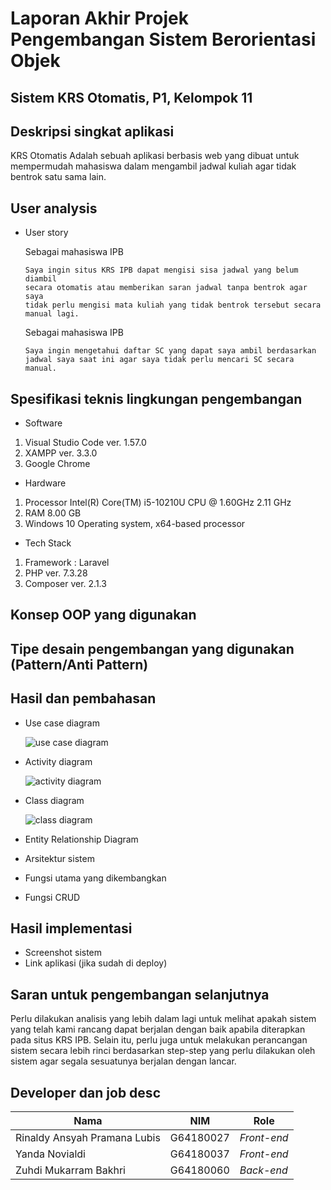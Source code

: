 # Laporan Akhir Projek Pengembangan Sistem Berorientasi Objek

## Sistem KRS Otomatis, P1, Kelompok 11

## Deskripsi singkat aplikasi
   KRS Otomatis Adalah sebuah aplikasi berbasis web yang dibuat untuk mempermudah mahasiswa dalam mengambil jadwal kuliah agar tidak bentrok satu sama lain.

## User analysis
- User story

  Sebagai mahasiswa IPB
  
      Saya ingin situs KRS IPB dapat mengisi sisa jadwal yang belum diambil 
      secara otomatis atau memberikan saran jadwal tanpa bentrok agar saya 
      tidak perlu mengisi mata kuliah yang tidak bentrok tersebut secara manual lagi.
   
  Sebagai mahasiswa IPB
  
      Saya ingin mengetahui daftar SC yang dapat saya ambil berdasarkan 
      jadwal saya saat ini agar saya tidak perlu mencari SC secara manual.

## Spesifikasi teknis lingkungan pengembangan
- Software
1. Visual Studio Code ver. 1.57.0
2. XAMPP ver. 3.3.0
3. Google Chrome

- Hardware
1. Processor	Intel(R) Core(TM) i5-10210U CPU @ 1.60GHz   2.11 GHz
2. RAM	8.00 GB
3. Windows 10 Operating system, x64-based processor

- Tech Stack
1. Framework : Laravel
2. PHP ver. 7.3.28
3. Composer ver. 2.1.3


## Konsep OOP yang digunakan

## Tipe desain pengembangan yang digunakan (Pattern/Anti Pattern)

## Hasil dan pembahasan
- Use case diagram
   
   ![use case diagram](https://user-images.githubusercontent.com/60083995/122082764-76ae1300-ce2a-11eb-84ab-e6a36af54bf7.PNG)

- Activity diagram

   ![activity diagram](https://user-images.githubusercontent.com/60166806/122094228-22109500-ce36-11eb-983a-b29c01ce436f.jpg)

- Class diagram

   ![class diagram](https://user-images.githubusercontent.com/60166806/122086843-4cf6eb00-ce2e-11eb-827c-efc2af17c67d.png)
   
- Entity Relationship Diagram
- Arsitektur sistem
- Fungsi utama yang dikembangkan
- Fungsi CRUD

## Hasil implementasi
- Screenshot sistem
- Link aplikasi (jika sudah di deploy)

## Saran untuk pengembangan selanjutnya
Perlu dilakukan analisis yang lebih dalam lagi untuk melihat apakah sistem yang telah kami rancang dapat berjalan dengan baik apabila diterapkan pada situs KRS IPB. Selain itu, perlu juga untuk melakukan perancangan sistem secara lebih rinci berdasarkan step-step yang perlu dilakukan oleh sistem agar segala sesuatunya berjalan dengan lancar.

## Developer dan job desc

| Nama | NIM | Role |
| ------ | ------ | ------ |
| Rinaldy Ansyah Pramana Lubis | G64180027 | *Front-end* |
| Yanda Novialdi | G64180037 | *Front-end* |
| Zuhdi Mukarram Bakhri | G64180060 | *Back-end* |
